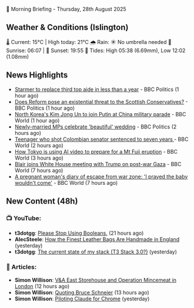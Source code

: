 🌅 Morning Briefing - Thursday, 28th August 2025

## Weather & Conditions (Islington)

🌡️ Current: 15°C | High today: 21°C
🌧️ Rain: ☀️ No umbrella needed
🌅 Sunrise: 06:07 | 🌇 Sunset: 19:55
🌊 Tides: High 05:38 (6.69mm), Low 12:02 (1.08mm)

## News Highlights

- [Starmer to replace third top aide in less than a year](https://www.bbc.com/news/articles/czr6zmd5d0ro?at_medium=RSS&at_campaign=rss) - BBC Politics (1 hour ago)
- [Does Reform pose an existential threat to the Scottish Conservatives?](https://www.bbc.com/news/articles/cly3523qrl8o?at_medium=RSS&at_campaign=rss) - BBC Politics (1 hour ago)
- [North Korea's Kim Jong Un to join Putin at China military parade](https://www.bbc.com/news/articles/c17njr88ge4o?at_medium=RSS&at_campaign=rss) - BBC World (1 hour ago)
- [Newly-married MPs celebrate 'beautiful' wedding](https://www.bbc.com/news/articles/cvgvyd41dnlo?at_medium=RSS&at_campaign=rss) - BBC Politics (2 hours ago)
- [Teenager who shot Colombian senator sentenced to seven years ](https://www.bbc.com/news/articles/c707l5vvn8go?at_medium=RSS&at_campaign=rss) - BBC World (2 hours ago)
- [How Tokyo is using AI video to prepare for a Mt Fuji eruption](https://www.bbc.com/news/videos/cq58x3y4l4zo?at_medium=RSS&at_campaign=rss) - BBC World (3 hours ago)
- [Blair joins White House meeting with Trump on post-war Gaza](https://www.bbc.com/news/articles/c4gmrxd8ryno?at_medium=RSS&at_campaign=rss) - BBC World (7 hours ago)
- [A pregnant woman's diary of escape from war zone: 'I prayed the baby wouldn't come'](https://www.bbc.com/news/articles/c9870xjezk4o?at_medium=RSS&at_campaign=rss) - BBC World (7 hours ago)

## New Content (48h)
### 📺 YouTube:

- **t3dotgg**: [Please Stop Using Booleans.](https://www.youtube.com/watch?v=xIRL3klHM9I) (21 hours ago)
- **AlecSteele**: [How the Finest Leather Bags Are Handmade in England](https://www.youtube.com/watch?v=5YYpZCIKn10) (yesterday)
- **t3dotgg**: [The current state of my stack (T3 Stack 3.0?)](https://www.youtube.com/watch?v=3c4UyGRBnmM) (yesterday)

### 📝 Articles:

- **Simon Willison**: [V&A East Storehouse and Operation Mincemeat in London](https://simonwillison.net/2025/Aug/27/london-culture/#atom-everything) (12 hours ago)
- **Simon Willison**: [Quoting Bruce Schneier](https://simonwillison.net/2025/Aug/27/bruce-schneier/#atom-everything) (13 hours ago)
- **Simon Willison**: [Piloting Claude for Chrome](https://simonwillison.net/2025/Aug/26/piloting-claude-for-chrome/#atom-everything) (yesterday)
